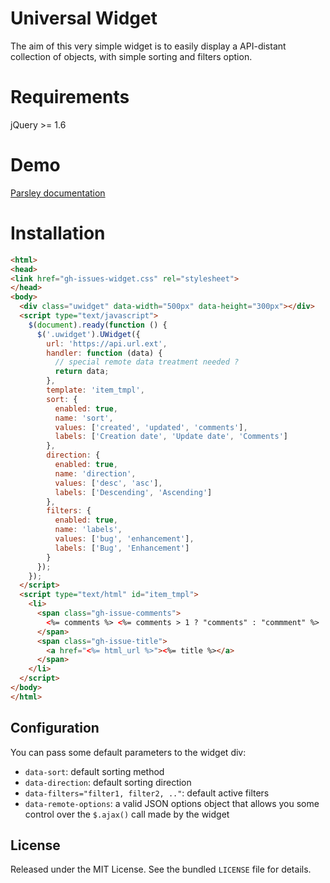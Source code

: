 # Universal Widget

The aim of this very simple widget is to easily display a API-distant collection
of objects, with simple sorting and filters option.

# Requirements

jQuery >= 1.6

# Demo

[Parsley documentation](http://parsleyjs.org/doc/help.html)

# Installation

```html
<html>
<head>
<link href="gh-issues-widget.css" rel="stylesheet">
</head>
<body>
  <div class="uwidget" data-width="500px" data-height="300px"></div>
  <script type="text/javascript">
    $(document).ready(function () {
      $('.uwidget').UWidget({
        url: 'https://api.url.ext',
        handler: function (data) {
          // special remote data treatment needed ?
          return data;
        },
        template: 'item_tmpl',
        sort: {
          enabled: true,
          name: 'sort',
          values: ['created', 'updated', 'comments'],
          labels: ['Creation date', 'Update date', 'Comments']
        },
        direction: {
          enabled: true,
          name: 'direction',
          values: ['desc', 'asc'],
          labels: ['Descending', 'Ascending']
        },
        filters: {
          enabled: true,
          name: 'labels',
          values: ['bug', 'enhancement'],
          labels: ['Bug', 'Enhancement']
        }
      });
    });
  </script>
  <script type="text/html" id="item_tmpl">
    <li>
      <span class="gh-issue-comments">
        <%= comments %> <%= comments > 1 ? "comments" : "commment" %>
      </span>
      <span class="gh-issue-title">
        <a href="<%= html_url %>"><%= title %></a>
      </span>
    </li>
  </script>
</body>
</html>
```

## Configuration

You can pass some default parameters to the widget div:

  - `data-sort`: default sorting method
  - `data-direction`: default sorting direction
  - `data-filters="filter1, filter2, .."`: default active filters
  - `data-remote-options`: a valid JSON options object that allows you some
  control over the `$.ajax()` call made by the widget

## License

Released under the MIT License. See the bundled `LICENSE` file for
details.
